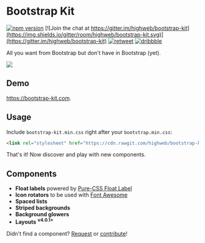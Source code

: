 Bootstrap Kit
=============

[![npm version](https://img.shields.io/npm/v/@highweb/bootstrap-kit.svg)](https://www.npmjs.com/package/@highweb/bootstrap-kit)
[![Join the chat at https://gitter.im/highweb/bootstrap-kit](https://img.shields.io/gitter/room/highweb/bootstrap-kit.svg)](https://gitter.im/highweb/bootstrap-kit)
[![retweet](https://img.shields.io/badge/re-tweet-00bfff.svg)](https://twitter.com/highwebtech/status/787591818305212416)
[![dribbble](https://img.shields.io/badge/dribbble-%E2%99%A5-ff1493.svg)](https://dribbble.com/shots/3028165-Bootstrap-Kit-v4)

All you want from Bootstrap but don't have in Bootstrap (yet).

<img src="https://cdn.rawgit.com/highweb/bootstrap-kit/40d8af7/bootstrap-kit.png"/>


## Demo

https://bootstrap-kit.com.


## Usage

Include `bootstrap-kit.min.css` right after your `bootstrap.min.css`:
```html
<link rel="stylesheet" href="https://cdn.rawgit.com/highweb/bootstrap-kit/v4.0.0/dist/bootstrap-kit.min.css"/>
```

That's it! Now discover and play with new components.


## Components

- **Float labels** powered by [Pure-CSS Float Label](https://github.com/tonystar/float-label-css)
- **Icon rotators** to be used with [Font Awesome](http://fontawesome.io/)
- **Spaced lists**
- **Striped backgrounds**
- **Background glowers**
- **Layouts** <sup>**v4.0.1+**</sup>

Didn't find a component? [Request](https://github.com/highweb/bootstrap-kit/issues/new) or [contribute](https://github.com/highweb/bootstrap-kit/pulls)!
